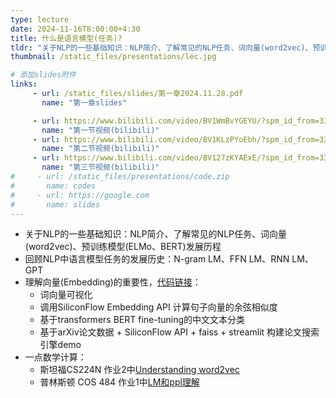 ```yaml
---
type: lecture
date: 2024-11-16T8:00:00+4:30
title: 什么是语言模型(任务)?
tldr: "关于NLP的一些基础知识：NLP简介、了解常见的NLP任务、词向量(word2vec)、预训练模型(ELMo、BERT)发展历程"
thumbnail: /static_files/presentations/lec.jpg

# 添加slides附件
links: 
     - url: /static_files/slides/第一章2024.11.28.pdf
       name: "第一章slides"

     - url: https://www.bilibili.com/video/BV1WmBvYGEYU/?spm_id_from=333.999.0.0
       name: "第一节视频(bilibili)"
     - url: https://www.bilibili.com/video/BV1KLzPYoEbh/?spm_id_from=333.999.0.0
       name: "第二节视频(bilibili)"
     - url: https://www.bilibili.com/video/BV127zKYAExE/?spm_id_from=333.999.0.0
       name: "第三节视频(bilibili)"
#     - url: /static_files/presentations/code.zip
#       name: codes
#     - url: https://google.com
#       name: slides
---
```


* 关于NLP的一些基础知识：NLP简介、了解常见的NLP任务、词向量(word2vec)、预训练模型(ELMo、BERT)发展历程
* 回顾NLP中语言模型任务的发展历史：N-gram LM、FFN LM、RNN LM、GPT
* 理解向量(Embedding)的重要性，[代码链接](https://github.com/MachineLovesLearning/llm101_codes)：
  - 词向量可视化
  - 调用SiliconFlow Embedding API 计算句子向量的余弦相似度
  - 基于transformers BERT fine-tuning的中文文本分类
  - 基于arXiv论文数据 + SiliconFlow API + faiss + streamlit 构建论文搜索引擎demo
* 一点数学计算：
  - 斯坦福CS224N 作业2中[Understanding word2vec](https://web.stanford.edu/class/cs224n/assignments/a2.pdf)
  - 普林斯顿 COS 484 作业1中[LM和ppl理解](https://princeton-nlp.github.io/cos484/assignments/a1.pdf)


<!-- **Suggested Readings:** -->
<!-- - [Readings 1](http://example.com) -->
<!-- - [Readings 2](http://example.com) -->
